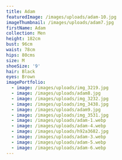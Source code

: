 ```yaml
---
title: Adam
featuredImage: /images/uploads/adam-10.jpg
imageThumbnail: /images/uploads/adam7.jpg
firstName: Adam
collection: Men
height: 182cm
bust: 96cm
waist: 78cm
hips: 80cms
size: M
shoeSize: '9'
hair: Black
eyes: Brown
imagePortfolio:
  - image: /images/uploads/img_3219.jpg
  - image: /images/uploads/adam8.jpg
  - image: /images/uploads/img_3232.jpg
  - image: /images/uploads/img_3438.jpg
  - image: /images/uploads/adam9.jpg
  - image: /images/uploads/img_3531.jpg
  - image: /images/uploads/adam-1.webp
  - image: /images/uploads/adam-4.webp
  - image: /images/uploads/h92a3682.jpg
  - image: /images/uploads/adam-3.webp
  - image: /images/uploads/adam-5.webp
  - image: /images/uploads/adam-6.webp
---
```


